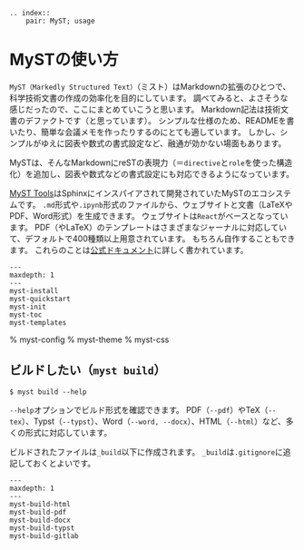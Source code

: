 ```{eval-rst}
.. index::
    pair: MyST; usage
```

# MySTの使い方

``MyST（Markedly Structured Text）``（ミスト）はMarkdownの拡張のひとつで、科学技術文書の作成の効率化を目的にしています。
調べてみると、よさそうな感じだったので、ここにまとめていこうと思います。
Markdown記法は技術文書のデファクトです（と思っています）。
シンプルな仕様のため、READMEを書いたり、簡単な会議メモを作ったりするのにとても適しています。
しかし、シンプルがゆえに図表や数式の書式設定など、融通が効かない場面もあります。

MySTは、そんなMarkdownにreSTの表現力（＝``directive``と``role``を使った構造化）を追加し、図表や数式などの書式設定にも対応できるようになっています。

[MyST Tools](https://mystmd.org/)はSphinxにインスパイアされて開発されていたMySTのエコシステムです。
``.md``形式や``.ipynb``形式のファイルから、ウェブサイトと文書（LaTeXやPDF、Word形式）を生成できます。
ウェブサイトは``React``がベースとなっています。
PDF（やLaTeX）のテンプレートはさまざまなジャーナルに対応していて、デフォルトで400種類以上用意されています。
もちろん自作することもできます。
これらのことは[公式ドキュメント](https://mystmd.org/guide/background)に詳しく書かれています。

```{toctree}
---
maxdepth: 1
---
myst-install
myst-quickstart
myst-init
myst-toc
myst-templates
```

% myst-config
% myst-theme
% myst-css

## ビルドしたい（``myst build``）

```console
$ myst build --help
```

``--help``オプションでビルド形式を確認できます。
PDF（``--pdf``）やTeX（``--tex``）、Typst（``--typst``）、Word（``--word, --docx``）、HTML（``--html``）など、多くの形式に対応しています。

ビルドされたファイルは``_build``以下に作成されます。
``_build``は``.gitignore``に追記しておくとよいです。

```{toctree}
---
maxdepth: 1
---
myst-build-html
myst-build-pdf
myst-build-docx
myst-build-typst
myst-build-gitlab
```
